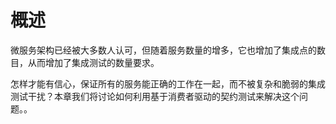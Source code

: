 # 概述

微服务架构已经被大多数人认可，但随着服务数量的增多，它也增加了集成点的数目，从而增加了集成测试的数量要求。

怎样才能有信心，保证所有的服务能正确的工作在一起，而不被复杂和脆弱的集成测试干扰？本章我们将讨论如何利用基于消费者驱动的契约测试来解决这个问题。。